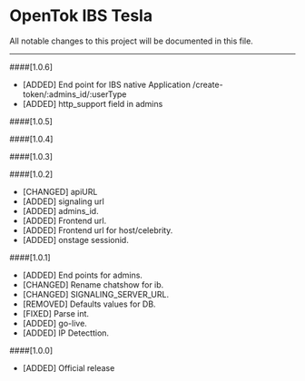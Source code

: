 # OpenTok IBS Tesla
All notable changes to this project will be documented in this file.

--------------------------------------
####[1.0.6]
* [ADDED] End point for IBS native Application /create-token/:admins_id/:userType
* [ADDED] http_support field in admins

####[1.0.5]

####[1.0.4]

####[1.0.3]

####[1.0.2]

* [CHANGED] apiURL
* [ADDED] signaling url
* [ADDED] admins_id.
* [ADDED] Frontend url.
* [ADDED] Frontend url for host/celebrity.
* [ADDED] onstage sessionid.

####[1.0.1]

* [ADDED] End points for admins.
* [CHANGED] Rename chatshow for ib.
* [CHANGED] SIGNALING_SERVER_URL.
* [REMOVED] Defaults values for DB.
* [FIXED] Parse int.
* [ADDED] go-live.
* [ADDED] IP Detecttion.

####[1.0.0]

* [ADDED] Official release
